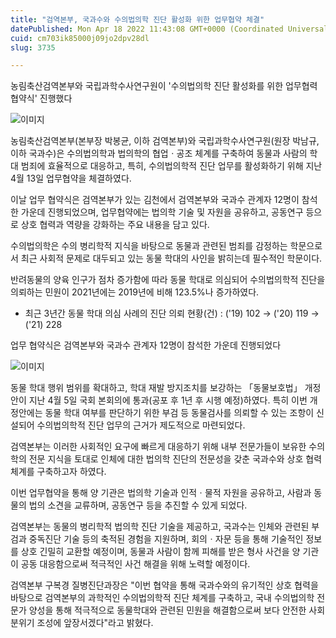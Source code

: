 ```yaml
---
title: "검역본부, 국과수와 수의법의학 진단 활성화 위한 업무협약 체결"
datePublished: Mon Apr 18 2022 11:43:08 GMT+0000 (Coordinated Universal Time)
cuid: cm703ik85000j09jo2dpv28dl
slug: 3735

---
```



농림축산검역본부와 국립과학수사연구원이 '수의법의학 진단 활성화를 위한 업무협력 협약식' 진행했다

![이미지](https://cdn.hashnode.com/res/hashnode/image/upload/v1739254985676/8d5adad1-0b0d-4a26-a614-e5b1de6b9a41.png)

농림축산검역본부(본부장 박봉균, 이하 검역본부)와 국립과학수사연구원(원장 박남규, 이하 국과수)은 수의법의학과 법의학의 협업ㆍ공조 체계를 구축하여 동물과 사람의 학대 범죄에 효율적으로 대응하고, 특히, 수의법의학적 진단 업무를 활성화하기 위해 지난 4월 13일 업무협약을 체결하였다.

이날 업무 협약식은 검역본부가 있는 김천에서 검역본부와 국과수 관계자 12명이 참석한 가운데 진행되었으며, 업무협약에는 법의학 기술 및 자원을 공유하고, 공동연구 등으로 상호 협력과 역량을 강화하는 주요 내용을 담고 있다.

수의법의학은 수의 병리학적 지식을 바탕으로 동물과 관련된 범죄를 감정하는 학문으로서 최근 사회적 문제로 대두되고 있는 동물 학대의 사인을 밝히는데 필수적인 학문이다.

반려동물의 양육 인구가 점차 증가함에 따라 동물 학대로 의심되어 수의법의학적 진단을 의뢰하는 민원이 2021년에는 2019년에 비해 123.5%나 증가하였다.

* 최근 3년간 동물 학대 의심 사례의 진단 의뢰 현황(건) : ('19) 102 → ('20) 119 → ('21) 228

업무 협약식은 검역본부와 국과수 관계자 12명이 참석한 가운데 진행되었다

![이미지](https://cdn.hashnode.com/res/hashnode/image/upload/v1739254989025/b9e2981a-b368-4f74-ae88-f10a87fb96df.png)

동물 학대 행위 범위를 확대하고, 학대 재발 방지조치를 보강하는 「동물보호법」 개정안이 지난 4월 5일 국회 본회의에 통과(공포 후 1년 후 시행 예정)하였다. 특히 이번 개정안에는 동물 학대 여부를 판단하기 위한 부검 등 동물검사를 의뢰할 수 있는 조항이 신설되어 수의법의학적 진단 업무의 근거가 제도적으로 마련되었다.

검역본부는 이러한 사회적인 요구에 빠르게 대응하기 위해 내부 전문가들이 보유한 수의학의 전문 지식을 토대로 인체에 대한 법의학 진단의 전문성을 갖춘 국과수와 상호 협력 체계를 구축하고자 하였다.

이번 업무협약을 통해 양 기관은 법의학 기술과 인적ㆍ물적 자원을 공유하고, 사람과 동물의 법의 소견을 교류하며, 공동연구 등을 추진할 수 있게 되었다.

검역본부는 동물의 병리학적 법의학 진단 기술을 제공하고, 국과수는 인체와 관련된 부검과 중독진단 기술 등의 축적된 경험을 지원하며, 회의ㆍ자문 등을 통해 기술적인 정보를 상호 긴밀히 교환할 예정이며, 동물과 사람이 함께 피해를 받은 형사 사건을 양 기관이 공동 대응함으로써 적극적인 사건 해결을 위해 노력할 예정이다.

검역본부 구복경 질병진단과장은 "이번 협약을 통해 국과수와의 유기적인 상호 협력을 바탕으로 검역본부의 과학적인 수의법의학적 진단 체계를 구축하고, 국내 수의법의학 전문가 양성을 통해 적극적으로 동물학대와 관련된 민원을 해결함으로써 보다 안전한 사회 분위기 조성에 앞장서겠다"라고 밝혔다.